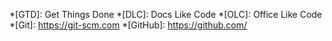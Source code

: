 *[GTD]: Get Things Done
*[DLC]: Docs Like Code
*[OLC]: Office Like Code
*[Git]: https://git-scm.com
*[GitHub]: https://github.com/
